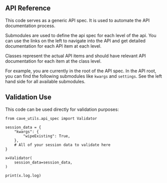 ## API Reference

This code serves as a generic API spec. It is used to automate the API documentation process.

Submodules are used to define the api spec for each level of the api. You can use the links on the left to navigate into the API and get detailed documentation for each API item at each level.

Classes represent the actual API items and should have relevant API documentation for each item at the class level.

For example, you are currently in the root of the API spec. In the API root, you can find the following submodules like `kwargs` and `settings`. See the left hand side for all available submodules.


## Validation Use

This code can be used directly for validation purposes:

```
from cave_utils.api_spec import Validator

session_data = {
    "kwargs": {
        "wipeExisting": True,
    },
    # All of your session data to validate here
}

x=Validator(
    session_data=session_data,
)

print(x.log.log)
```